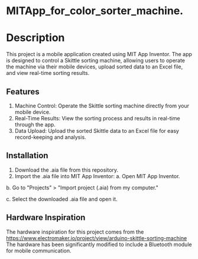# MITApp_for_color_sorter_machine.

# Description

This project is a mobile application created using MIT App Inventor. The app is designed to control a Skittle sorting machine, allowing users to operate the machine via their mobile devices, upload sorted data to an Excel file, and view real-time sorting results.


## Features
1. Machine Control: Operate the Skittle sorting machine directly from your mobile device.
2. Real-Time Results: View the sorting process and results in real-time through the app.
3. Data Upload: Upload the sorted Skittle data to an Excel file for easy record-keeping and analysis.
## Installation
1. Download the .aia file from this repository.
2. Import the .aia file into MIT App Inventor: 
 a. Open MIT App Inventor.

 b. Go to "Projects" > "Import project (.aia) from my computer."
 
 c. Select the downloaded .aia file and open it.
 
## Hardware Inspiration
The hardware inspiration for this project comes from the https://www.electromaker.io/project/view/arduino-skittle-sorting-machine The hardware has been significantly modified to include a Bluetooth module for mobile communication.
